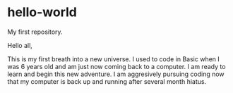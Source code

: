 # hello-world
My first repository.

Hello all,

This is my first breath into a new universe. I used to code in Basic when I was 6 years old and am just now coming back to a computer. I am ready to learn and begin this new adventure. I am aggresively pursuing coding now that my computer is back up and running after several month hiatus.
